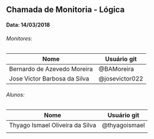 ## Chamada de Monitoria - Lógica
#### Data: 14/03/2018

###### Monitores:

|Nome                               |Usuário git          |
|-----------------------------------|---------------------|
| Bernardo de Azevedo Moreira       | @BAMoreira          |
| Jose Victor Barbosa da Silva      | @josevictor022      |

###### Alunos:

|Nome                               |Usuário git          |
|-----------------------------------|---------------------|
| Thyago Ismael Oliveira da Silva   | @thyagoismael       |
|                                   |                     |
